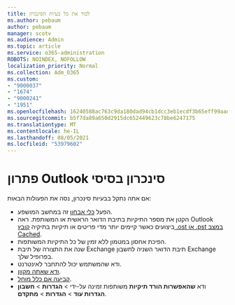 ```yaml
---
title: לכוד את כל בעיות הסינכרון
ms.author: pebaum
author: pebaum
manager: scotv
ms.audience: Admin
ms.topic: article
ms.service: o365-administration
ROBOTS: NOINDEX, NOFOLLOW
localization_priority: Normal
ms.collection: Adm_O365
ms.custom:
- "9000037"
- "1674"
- "9000241"
- "1951"
ms.openlocfilehash: 16240588ac763c9da180dad94cb1dcc3eb1ecdf3b65eff99aadf478331b91d59
ms.sourcegitcommit: b5f7da89a650d2915dc652449623c78be6247175
ms.translationtype: MT
ms.contentlocale: he-IL
ms.lasthandoff: 08/05/2021
ms.locfileid: "53979602"
---
```

# <a name="basic-outlook-sync-troubleshooting"></a>פתרון Outlook סינכרון בסיסי

אם אתה נתקל בבעיות סינכרון, נסה את הפעולות הבאות:

- הפעל [כלי אבחון](https://aka.ms/sara-outlooksendreceive) זה במחשב המושפע.
- הקטן את מספר התיקיות בתיבת הדואר הראשית או המשותפת. ראה Outlook ביצועים כאשר קיימים יותר מדי פריטים או תיקיות בתיקיה [קובץ .ost או .pst במצב Cached](https://support.microsoft.com/help/2768656/outlook-performance-issues-when-there-are-too-many-items-or-folders-in).
- הפיכת אחסון במטמון ללא זמין של כל התיקיות המשותפות.
- שנה את התצורה של תיבת Exchange תיבת הדואר השניה לחשבון Exchange בפרופיל שלך.
- ודא שהמשתמש יכול להתחבר לאינטרנט. 
- [ודא שאתה מקוון](https://support.office.com/article/2460e4a8-16c7-47fc-b204-b1549275aac9).
- [קביעה אם כלל מוחל](https://support.office.com/article/C24F5DEA-9465-4DF4-AD17-A50704D66C59).
- ודא **שהאפשרות הורד תיקיות** משותפות זמינה על-ידי   >  **הגדרות**  >  **חשבון הגדרות עוד**  >  **הגדרות**  >  **מתקדם**.
